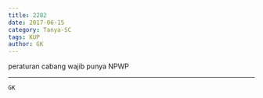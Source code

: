```yaml
---
title: 2282
date: 2017-06-15
category: Tanya-SC
tags: KUP
author: GK
---
```


peraturan cabang wajib punya NPWP

---



`GK`
